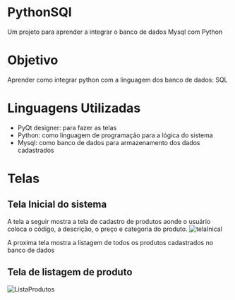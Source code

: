 # PythonSQl
Um projeto para aprender a integrar o banco de dados Mysql com Python

# Objetivo
Aprender como integrar python com a linguagem dos banco de dados: SQL

# Linguagens Utilizadas

- PyQt designer: para fazer as telas
- Python: como linguagem de programação para a lógica do sistema
- Mysql: como banco de dados para armazenamento dos dados cadastrados  

# Telas 

## Tela Inicial do sistema

A tela a seguir mostra a tela de cadastro de produtos aonde o usuário coloca o código, a descrição, o preço e categoria do produto.
![telaInical](https://user-images.githubusercontent.com/86581876/174490154-7b057568-3cef-45a1-a7e0-772bce53bfd9.png)

A proxima tela mostra a listagem de todos os produtos cadastrados no banco de dados
## Tela de listagem de produto
![ListaProdutos](https://user-images.githubusercontent.com/86581876/174490218-b05538d8-0428-43e9-9d2d-e180f85a8d86.png)
